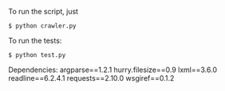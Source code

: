 To run the script, just
```
$ python crawler.py
```
To run the tests:
```
$ python test.py
```
Dependencies:
argparse==1.2.1
hurry.filesize==0.9
lxml==3.6.0
readline==6.2.4.1
requests==2.10.0
wsgiref==0.1.2
